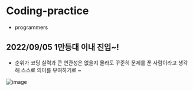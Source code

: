# Coding-practice

- programmers

## 2022/09/05 1만등대 이내 진입~!
- 순위가 코딩 실력과 큰 연관성은 없을지 몰라도 꾸준히 문제를 푼 사람이라고 생각해 스스로 의미를 부여하기로 ~

![image](https://user-images.githubusercontent.com/88871309/188364472-1f0185cf-096d-45f0-8a25-83c8928b5a65.png)